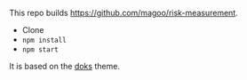 This repo builds https://github.com/magoo/risk-measurement.

- Clone
- `npm install`
- `npm start`

It is based on the [doks](https://getdoks.org/) theme.